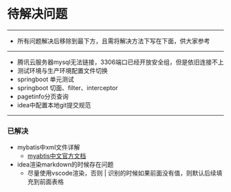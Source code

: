 # 待解决问题
***
-   所有问题解决后移除到最下方，且需将解决方法下写在下面，供大家参考
***
- 腾讯云服务器mysql无法链接，3306端口已经开放安全组，但是依旧连接不上
- 测试环境与生产环境配置文件切换
- springboot 单元测试
- springboot 切面、filter、interceptor
- pagetinfo分页查询
- idea中配置本地git提交规范
  
*** 
### 已解决
- mybatis中xml文件详解 
  - [myabtis中文官方文档](https://mybatis.org/mybatis-3/zh/index.html)
- idea渲染markdown的时候存在问题
  - 尽量使用vscode渲染，否则 | 识别的时候如果前面没有值，则默认后续填充到前面表格
